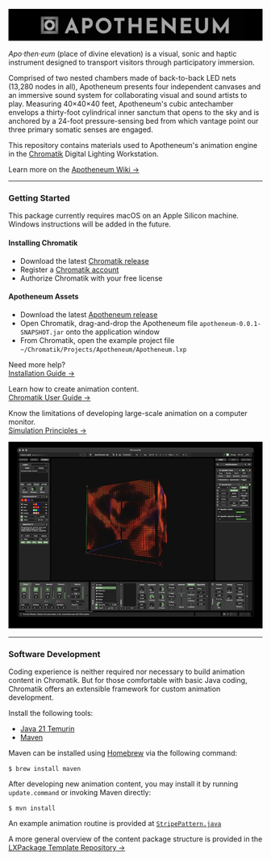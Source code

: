 ![Logo](media/Apotheneum-banner.jpg)

_Apo·then·eum_ (place of divine elevation) is a visual, sonic and haptic instrument designed to transport visitors through participatory immersion.

Comprised of two nested chambers made of back-to-back LED nets (13,280 nodes in all), Apotheneum presents four independent canvases and an immersive sound system for collaborating visual and sound artists to play. Measuring 40&times;40&times;40 feet, Apotheneum's cubic antechamber envelops a thirty-foot cylindrical inner sanctum that opens to the sky and is anchored by a 24-foot pressure-sensing bed from which vantage point our three primary somatic senses are engaged.

This repository contains materials used to Apotheneum's animation engine in the [Chromatik](https://chromatik.co/) Digital Lighting Workstation.

Learn more on the [Apotheneum Wiki &rarr;](https://github.com/Apotheneum/Apotheneum/wiki)

---

### Getting Started

This package currently requires macOS on an Apple Silicon machine. Windows instructions will be added in the future.

#### Installing Chromatik



* Download the latest [Chromatik release](https://chromatik.co/download/)
* Register a [Chromatik account](https://chromatik.co/login)
* Authorize Chromatik with your free license

#### Apotheneum Assets

* Download the latest [Apotheneum release](https://github.com/Apotheneum/Apotheneum/releases/download/2025.05.16/apotheneum-0.0.1-SNAPSHOT.jar)
* Open Chromatik, drag-and-drop the Apotheneum file `apotheneum-0.0.1-SNAPSHOT.jar` onto the application window
* From Chromatik, open the example project file `~/Chromatik/Projects/Apotheneum/Apotheneum.lxp`

Need more help?<br />
[Installation Guide &rarr;](https://github.com/Apotheneum/Apotheneum/wiki/Installation-Guide)

Learn how to create animation content.<br />
[Chromatik User Guide &rarr;](https://chromatik.co/guide/)

Know the limitations of developing large-scale animation on a computer monitor.<br />
[Simulation Principles &rarr;](https://github.com/Apotheneum/Apotheneum/wiki/Simulation-Principles)

![Logo](media/Apotheneum-screenshot.jpg)

---

### Software Development

Coding experience is neither required nor necessary to build animation content in Chromatik. But for those comfortable with basic Java coding, Chromatik offers an extensible framework for custom animation development.

Install the following tools:

* [Java 21 Temurin](https://adoptium.net/)
* [Maven](https://maven.apache.org/)

Maven can be installed using [Homebrew](https://brew.sh/) via the following command:

```
$ brew install maven
````

After developing new animation content, you may install it by running `update.command` or invoking Maven directly:

```
$ mvn install
````

An example animation routine is provided at [`StripePattern.java`](src/main/java/apotheneum/examples/StripePattern.java)

A more general overview of the content package structure is provided in the [LXPackage Template Repository &rarr;](https://github.com/heronarts/LXPackage)
